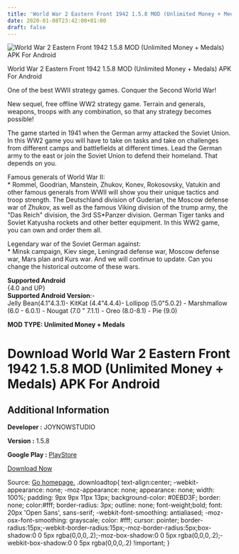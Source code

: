 ```yaml
---
title: 'World War 2 Eastern Front 1942 1.5.8 MOD (Unlimited Money + Medals) APK For Android'
date: 2020-01-08T23:42:00+01:00
draft: false
---
```


![World War 2 Eastern Front 1942 1.5.8 MOD (Unlimited Money + Medals) APK For Android](https://i0.wp.com/apkhome.net/wp-content/uploads/2020/01/World-War-2-Eastern-Front-1942-1.5.8-MOD-Unlimited-Money-Medals.png "World War 2 Eastern Front 1942 1.5.8 MOD (Unlimited Money + Medals) APK For Android")

  

World War 2 Eastern Front 1942 1.5.8 MOD (Unlimited Money + Medals) APK For Android

One of the best WWII strategy games. Conquer the Second World War!

New sequel, free offline WW2 strategy game. Terrain and generals, weapons, troops with any combination, so that any strategy becomes possible!

The game started in 1941 when the German army attacked the Soviet Union. In this WW2 game you will have to take on tasks and take on challenges from different camps and battlefields at different times. Lead the German army to the east or join the Soviet Union to defend their homeland. That depends on you.

Famous generals of World War II:  
\* Rommel, Goodrian, Manstein, Zhukov, Konev, Rokosovsky, Vatukin and other famous generals from WWII will show you their unique tactics and troop strength. The Deutschland division of Guderian, the Moscow defense war of Zhukov, as well as the famous Viking division of the trump army, the "Das Reich" division, the 3rd SS\*Panzer division. German Tiger tanks and Soviet Katyusha rockets and other better equipment. In this WW2 game, you can own and order them all.

Legendary war of the Soviet German against:  
\* Minsk campaign, Kiev siege, Leningrad defense war, Moscow defense war, Mars plan and Kurs war. And we will continue to update. Can you change the historical outcome of these wars.

**Supported Android**  
{4.0 and UP}  
**Supported Android Version**:-  
Jelly Bean(4.1"4.3.1)- KitKat (4.4"4.4.4)- Lollipop (5.0"5.0.2) - Marshmallow (6.0 - 6.0.1) - Nougat (7.0 " 7.1.1) - Oreo (8.0-8.1) - Pie (9.0)

**MOD TYPE: Unlimited Money + Medals**

Download World War 2 Eastern Front 1942 1.5.8 MOD (Unlimited Money + Medals) APK For Android
============================================================================================

Additional Information
----------------------

**Developer :** JOYNOWSTUDIO

**Version :** 1.5.8

**Google Play :** [PlayStore](https://play.google.com/store/apps/details?id=com.worldwar2.strategygames.ww2.sd)

  

[Download Now](https://store4app.co/post/world-war-2-eastern-front-1942-1-5-8-mod-unlimited-money-medals-apk-for-android_1578498965)

  
Source: [Go homepage.](https://store4app.co/post/world-war-2-eastern-front-1942-1-5-8-mod-unlimited-money-medals-apk-for-android_1578498965) .downloadtop{ text-align:center; -webkit-appearance: none; -moz-appearance: none; appearance: none; width: 100%; padding: 9px 9px 11px 13px; background-color: #0EBD3F; border: none; color:#fff; border-radius: 3px; outline: none; font-weight;bold; font: 20px 'Open Sans', sans-serif; -webkit-font-smoothing: antialiased; -moz-osx-font-smoothing: grayscale; color: #fff; cursor: pointer; border-radius:15px;-webkit-border-radius:15px;-moz-border-radius:5px;box-shadow:0 0 5px rgba(0,0,0,.2);-moz-box-shadow:0 0 5px rgba(0,0,0,.2);-webkit-box-shadow:0 0 5px rgba(0,0,0,.2) !important; }